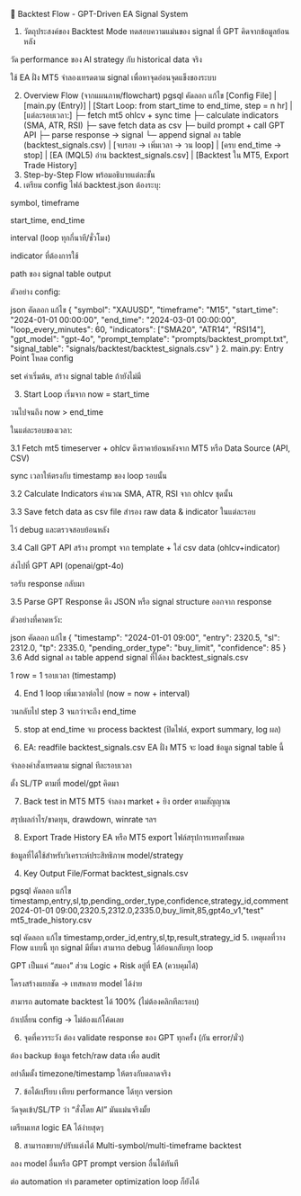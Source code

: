 📄 Backtest Flow - GPT-Driven EA Signal System

1. วัตถุประสงค์ของ Backtest Mode
   ทดสอบความแม่นของ signal ที่ GPT คิดจากข้อมูลย้อนหลัง

วัด performance ของ AI strategy กับ historical data จริง

ใช้ EA ฝั่ง MT5 จำลองเทรดตาม signal เพื่อหาจุดอ่อนจุดแข็งของระบบ

2. Overview Flow (จากแผนภาพ/flowchart)
   pgsql
   คัดลอก
   แก้ไข
   [Config File]
   |
   [main.py (Entry)]
   |
   [Start Loop: from start_time to end_time, step = n hr]
   |
   [แต่ละรอบเวลา:]
   ├─ fetch mt5 ohlcv + sync time
   ├─ calculate indicators (SMA, ATR, RSI)
   ├─ save fetch data as csv
   ├─ build prompt + call GPT API
   ├─ parse response → signal
   └─ append signal ลง table (backtest_signals.csv)
   |
   [จบรอบ → เพิ่มเวลา → วน loop]
   |
   [ครบ end_time → stop]
   |
   [EA (MQL5) อ่าน backtest_signals.csv]
   |
   [Backtest ใน MT5, Export Trade History]
3. Step-by-Step Flow พร้อมอธิบายแต่ละขั้น
4. เตรียม config
   ไฟล์ backtest.json ต้องระบุ:

symbol, timeframe

start_time, end_time

interval (loop ทุกกี่นาที/ชั่วโมง)

indicator ที่ต้องการใช้

path ของ signal table output

ตัวอย่าง config:

json
คัดลอก
แก้ไข
{
"symbol": "XAUUSD",
"timeframe": "M15",
"start_time": "2024-01-01 00:00:00",
"end_time": "2024-03-01 00:00:00",
"loop_every_minutes": 60,
"indicators": ["SMA20", "ATR14", "RSI14"],
"gpt_model": "gpt-4o",
"prompt_template": "prompts/backtest_prompt.txt",
"signal_table": "signals/backtest/backtest_signals.csv"
} 2. main.py: Entry Point
โหลด config

set ค่าเริ่มต้น, สร้าง signal table ถ้ายังไม่มี

3. Start Loop
   เริ่มจาก now = start_time

วนไปจนถึง now > end_time

ในแต่ละรอบของเวลา:

3.1 Fetch mt5 timeserver + ohlcv
ดึงราคาย้อนหลังจาก MT5 หรือ Data Source (API, CSV)

sync เวลาให้ตรงกับ timestamp ของ loop รอบนั้น

3.2 Calculate Indicators
คำนวณ SMA, ATR, RSI จาก ohlcv ชุดนั้น

3.3 Save fetch data as csv file
สำรอง raw data & indicator ในแต่ละรอบ

ไว้ debug และตรวจสอบย้อนหลัง

3.4 Call GPT API
สร้าง prompt จาก template + ใส่ csv data (ohlcv+indicator)

ส่งไปที่ GPT API (openai/gpt-4o)

รอรับ response กลับมา

3.5 Parse GPT Response
ดึง JSON หรือ signal structure ออกจาก response

ตัวอย่างที่คาดหวัง:

json
คัดลอก
แก้ไข
{
"timestamp": "2024-01-01 09:00",
"entry": 2320.5,
"sl": 2312.0,
"tp": 2335.0,
"pending_order_type": "buy_limit",
"confidence": 85
}
3.6 Add signal ลง table
append signal ที่ได้ลง backtest_signals.csv

1 row = 1 รอบเวลา (timestamp)

4. End 1 loop
   เพิ่มเวลาต่อไป (now = now + interval)

วนกลับไป step 3 จนกว่าจะถึง end_time

5. stop at end_time
   จบ process backtest (ปิดไฟล์, export summary, log ผล)

6. EA: readfile backtest_signals.csv
   EA ฝั่ง MT5 จะ load ข้อมูล signal table นี้

จำลองคำสั่งเทรดตาม signal ทีละรอบเวลา

ตั้ง SL/TP ตามที่ model/gpt คิดมา

7. Back test in MT5
   MT5 จำลอง market + ยิง order ตามสัญญาณ

สรุปผลกำไร/ขาดทุน, drawdown, winrate ฯลฯ

8. Export Trade History
   EA หรือ MT5 export ไฟล์สรุปการเทรดทั้งหมด

ข้อมูลที่ได้ใช้สำหรับวิเคราะห์ประสิทธิภาพ model/strategy

4. Key Output File/Format
   backtest_signals.csv

pgsql
คัดลอก
แก้ไข
timestamp,entry,sl,tp,pending_order_type,confidence,strategy_id,comment
2024-01-01 09:00,2320.5,2312.0,2335.0,buy_limit,85,gpt4o_v1,"test"
mt5_trade_history.csv

sql
คัดลอก
แก้ไข
timestamp,order_id,entry,sl,tp,result,strategy_id 5. เหตุผลที่วาง Flow แบบนี้
ทุก signal มีที่มา สามารถ debug ได้ย้อนกลับทุก loop

GPT เป็นแค่ “สมอง” ส่วน Logic + Risk อยู่ที่ EA (ควบคุมได้)

โครงสร้างแยกชัด → เทสหลาย model ได้ง่าย

สามารถ automate backtest ได้ 100% (ไม่ต้องคลิกทีละรอบ)

ถ้าเปลี่ยน config → ไม่ต้องแก้โค้ดเลย

6. จุดที่ควรระวัง
   ต้อง validate response ของ GPT ทุกครั้ง (กัน error/มั่ว)

ต้อง backup ข้อมูล fetch/raw data เพื่อ audit

อย่าลืมตั้ง timezone/timestamp ให้ตรงกับตลาดจริง

7. ข้อได้เปรียบ
   เทียบ performance ได้ทุก version

วัดจุดเข้า/SL/TP ว่า “สั่งโดย AI” มันแม่นจริงมั้ย

เตรียมเทส logic EA ได้ง่ายสุดๆ

8. สามารถขยาย/ปรับแต่งได้
   Multi-symbol/multi-timeframe backtest

ลอง model อื่นหรือ GPT prompt version อื่นได้ทันที

ต่อ automation ทำ parameter optimization loop ก็ยังได้
